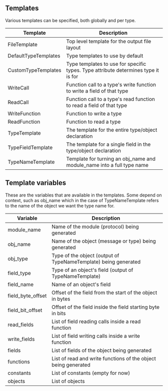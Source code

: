 ﻿## Templates
Various templates can be specified, both globally and per type.

| Template | Description |
| --- | --- |
| FileTemplate | Top level template for the output file layout |
| DefaultTypeTemplates | Type templates to use by default |
| CustomTypeTemplates | Type templates to use for specific types. Type attribute determines type it is for |
| WriteCall | Function call to a type's write function to write a field of that type |
| ReadCall | Function call to a type's read function to read a field of that type |
| WriteFunction | Function to write a type |
| ReadFunction | Function to read a type |
| TypeTemplate | The template for the entire type/object declaration |
| TypeFieldTemplate | The template for a single field in the type/object declaration |
| TypeNameTemplate | Template for turning an obj_name and module_name into a full type name |


## Template variables
These are the variables that are available in the templates. Some depend on context, such as obj_name which in the case of TypeNameTemplate refers to the name of the object we want the type name for.

| Variable | Description |
| --- | --- |
| module_name | Name of the module (protocol) being generated |
| obj_name | Name of the object (message or type) being generated |
| obj_type | Type of the object (output of TypeNameTemplate) being generated |
| field_type | Type of an object's field (output of TypeNameTemplate) |
| field_name | Name of an object's field |
| field_byte_offset | Offset of the field from the start of the object in bytes |
| field_bit_offset | Offset of the field inside the field starting byte in bits |
| read_fields | List of field reading calls inside a read function |
| write_fields | List of field writing calls inside a write function |
| fields | List of fields of the object being generated |
| functions | List of read and write functions of the object being generated |
| constants | List of constants (empty for now) |
| objects | List of objects |
